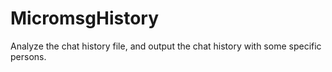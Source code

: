 # MicromsgHistory
Analyze the chat history file, and output the chat history with some specific persons.

